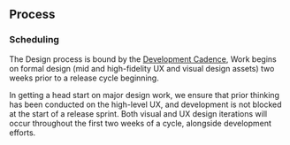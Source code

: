 ## Process

### Scheduling

The Design process is bound by the [Development Cadence](../development/releases/planning#cadence),
Work begins on formal design (mid and high-fidelity UX and visual design assets)
two weeks prior to a release cycle beginning.

In getting a head start on major design work, we ensure that prior thinking has been conducted on the high-level UX, and development is not blocked at the start of a release sprint. Both visual and UX design iterations will occur throughout the first two weeks of a cycle, alongside development efforts.
